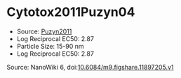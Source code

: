 <a name="material" />

# Cytotox2011Puzyn04
<script type="application/ld+json">
  {
    "@context": "https://schema.org/",
    "@type": "ChemicalSubstance",
    "@id": "https://egonw.github.io/nanowiki/nanowiki5.html#material",
    "http://purl.org/dc/terms/conformsTo":
      {
        "@type": "CreativeWork",
        "@id": "https://bioschemas.org/profiles/ChemicalSubstance/0.4-RELEASE/"
      },
    "identfier": "5",
    "name": "Cytotox2011Puzyn04",
    "url": "https://egonw.github.io/nanowiki/nanowiki5.html#material",
    "sameAs": "http://127.0.0.1/mediawiki/index.php/Special:URIResolver/Cytotox2011Puzyn04"
  }
</script>


* Source: [Puzyn2011](articlePuzyn2011.md)
* Log Reciprocal EC50: 2.87 
* Particle Size: 15-90 nm
* Log Reciprocal EC50: 2.87 


Source: NanoWiki 6, doi:[10.6084/m9.figshare.11897205.v1](https://doi.org/10.6084/m9.figshare.11897205.v1)

